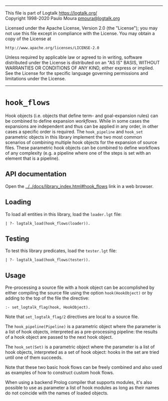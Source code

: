 ________________________________________________________________________

This file is part of Logtalk <https://logtalk.org/>  
Copyright 1998-2020 Paulo Moura <pmoura@logtalk.org>

Licensed under the Apache License, Version 2.0 (the "License");
you may not use this file except in compliance with the License.
You may obtain a copy of the License at

    http://www.apache.org/licenses/LICENSE-2.0

Unless required by applicable law or agreed to in writing, software
distributed under the License is distributed on an "AS IS" BASIS,
WITHOUT WARRANTIES OR CONDITIONS OF ANY KIND, either express or implied.
See the License for the specific language governing permissions and
limitations under the License.
________________________________________________________________________


`hook_flows`
============

Hook objects (i.e. objects that define term- and goal-expansion rules)
can be combined to define expansion *workflows*. While in some cases
the expansions are independent and thus can be applied in any order,
in other cases a specific order is required. The `hook_pipeline` and
`hook_set` parametric objects in this library implement the two most
common scenarios of combining multiple hook objects for the expansion
of source files. These parametric hook objects can be combined to
define workflows of any complexity (e.g. a pipeline where one of the
steps is set with an element that is a pipeline).


API documentation
-----------------

Open the [../../docs/library_index.html#hook_flows](../../docs/library_index.html#hook_flows)
link in a web browser.


Loading
-------

To load all entities in this library, load the `loader.lgt` file:

	| ?- logtalk_load(hook_flows(loader)).


Testing
-------

To test this library predicates, load the `tester.lgt` file:

	| ?- logtalk_load(hook_flows(tester)).


Usage
-----

Pre-processing a source file with a hook object can be accomplished by either
compiling the source file using the option `hook(HookObject)` or by adding to
the top of the file the directive:

	:- set_logtalk_flag(hook, HookObject).

Note that `set_logtalk_flag/2` directives are local to a source file.

The `hook_pipeline(Pipeline)` is a parametric object where the parameter is a
list of hook objects, interpreted as a pre-processing pipeline: the results of
a hook object are passed to the next hook object.

The `hook_set(Set)` is a parametric object where the parameter is a list of
hook objects, interpreted as a set of hook object: hooks in the set are tried
until one of them succeeds.

Note that these two basic hook flows can be freely combined and also used as
examples of how to construct custom hook flows.

When using a backend Prolog compiler that supports modules, it's also possible
to use as parameter a list of hook modules as long as their names do not
coincide with the names of loaded objects.
